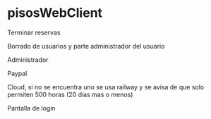 # pisosWebClient
 
Terminar reservas

Borrado de usuarios y parte administrador del usuario

Administrador

Paypal

Cloud, si no se encuentra uno se usa railway y se avisa de que solo permiten 500 horas (20 dias mas o menos)

Pantalla de login
